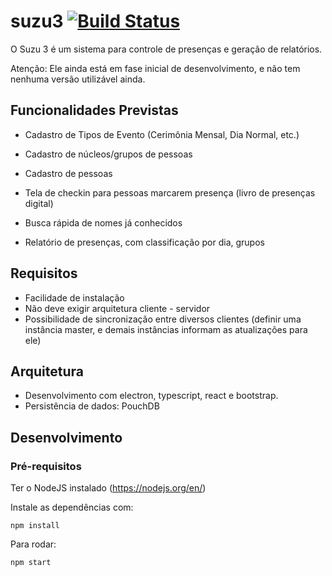 # suzu3 [![Build Status](https://travis-ci.org/emilnakao/suzu3.svg?branch=master)](https://travis-ci.org/emilnakao/suzu3)

O Suzu 3 é um sistema para controle de presenças e geração de relatórios.

Atenção: Ele ainda está em fase inicial de desenvolvimento, e não tem nenhuma versão utilizável ainda.

## Funcionalidades Previstas

- Cadastro de Tipos de Evento (Cerimônia Mensal, Dia Normal, etc.)
- Cadastro de núcleos/grupos de pessoas
- Cadastro de pessoas

- Tela de checkin para pessoas marcarem presença (livro de presenças digital)
- Busca rápida de nomes já conhecidos

- Relatório de presenças, com classificação por dia, grupos

## Requisitos

- Facilidade de instalação
- Não deve exigir arquitetura cliente - servidor
- Possibilidade de sincronização entre diversos clientes (definir uma instância master, e demais instâncias informam as atualizações para ele)


## Arquitetura

- Desenvolvimento com electron, typescript, react e bootstrap.
- Persistência de dados: PouchDB

## Desenvolvimento

### Pré-requisitos

Ter o NodeJS instalado (https://nodejs.org/en/)

Instale as dependências com:

    npm install

Para rodar:

    npm start
